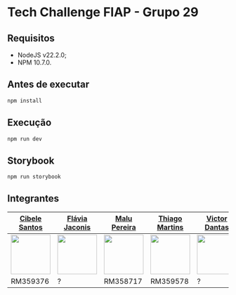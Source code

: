 # Tech Challenge FIAP - Grupo 29

## Requisitos

- NodeJS v22.2.0;
- NPM 10.7.0.

## Antes de executar

```sh
npm install
```

## Execução

```sh
npm run dev
```

## Storybook

```sh
npm run storybook
```

## Integrantes

[Cibele Santos](https://github.com/cibsantos)                                             | [Flávia Jaconis](https://github.com/flaJaconis)                                             |[Malu Pereira](https://github.com/malulupereiraa)                                                    | [Thiago Martins](https://github.com/thiagofm33)                                             | [Victor Dantas](https://github.com/victorx9999)
------------------------------------------------------------------------------------------|---------------------------------------------------------------------------------------------|-----------------------------------------------------------------------------------------------------|---------------------------------------------------------------------------------------------|-----------------------------------------------------------------------------------------------
[<img src="https://github.com/cibsantos.png" width="90" />](https://github.com/cibsantos) | [<img src="https://github.com/flaJaconis.png" width="90" />](https://github.com/flaJaconis) | [<img src="https://github.com/malulupereiraa.png" width="90" />](https://github.com/malulupereiraa) | [<img src="https://github.com/thiagofm33.png" width="90" />](https://github.com/thiagofm33) | [<img src="https://github.com/victorx9999.png" width="90" />](https://github.com/victorx9999)
RM359376                                                                                  | ?                                                                                           | RM358717                                                                                            | RM359578                                                                                    | ?
